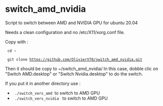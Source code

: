 # switch_amd_nvidia
Script to switch between AMD and NVIDIA GPU for ubuntu 20.04

Needs a clean configuration and no /etc/X11/xorg.conf file.

Copy with :

<code> cd ~ </code>

<code> git clone https://github.com/OlivierV78/switch_amd_nvidia.git </code>

Then it should be copy to ~/switch_amd_nvidia/
In this case, dobble clic on "Switch AMD.desktop" or "Switch Nvidia.desktop" to do the switch.

If you put it in another directory use :
  * <code> ./switch_vers_amd  </code>to switch to AMD GPU
  * <code> ./switch_vers_nvidia </code> to switch to AMD GPU
